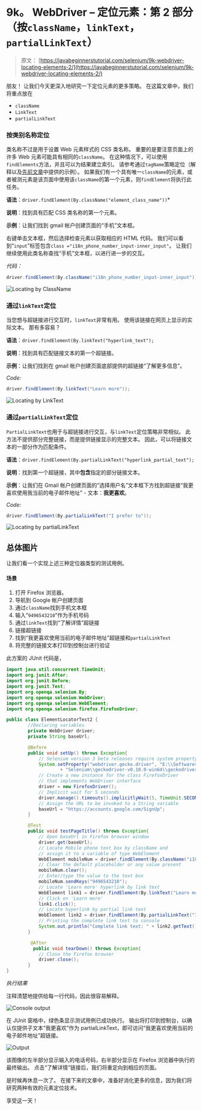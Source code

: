 # 9k。 WebDriver – 定位元素：第 2 部分（按`className`，`linkText`，`partialLinkText`）

> 原文： [https://javabeginnerstutorial.com/selenium/9k-webdriver-locating-elements-2/](https://javabeginnerstutorial.com/selenium/9k-webdriver-locating-elements-2/)

朋友！ 让我们今天更深入地研究一下定位元素的更多策略。 在这篇文章中，我们将重点放在

*   `className`
*   `LinkText`
*   `partialLinkText`

### 按类别名称定位

类名称不过是用于设置 Web 元素样式的 CSS 类名称。 重要的是要注意页面上的许多 Web 元素可能具有相同的`className`。 在这种情况下，可以使用`findElements`方法，并且可以为结果建立索引。 请参考通过`tagName`策略定位（解释以及[先前文章](https://javabeginnerstutorial.com/selenium/9j-webdriver-locating-elements-1/)中提供的示例）。 如果我们有一个具有唯一`className`的元素，或者被测元素是该页面中使用该`className`的第一个元素，则`findElement`将执行此任务。

**语法**：`driver.findElement(By.className("element_class_name"))`*

**说明**：找到具有匹配 CSS 类名称的第一个元素。

**示例**：让我们找到 gmail 帐户创建页面的“手机”文本框。

右键单击文本框，然后选择检查元素以获取相应的 HTML 代码。 我们可以看到“`input`”标签包含`class ="i18n_phone_number_input-inner_input"`。 让我们继续使用此类名称查找“手机”文本框，以进行进一步的交互。

*代码：*

```java
driver.findElement(By.className("i18n_phone_number_input-inner_input"));
```

![Locating by ClassName](img/35fbb3061abb7c05aa82266e0c5f1ebf.png)

### 通过`linkText`定位

当您想与超链接进行交互时，`linkText`非常有用。 使用该链接在网页上显示的实际文本。 那有多容易？

**语法**：`driver.findElement(By.linkText("hyperlink_text");`

**说明**：找到具有匹配链接文本的第一个超链接。

**示例**：让我们找到在 gmail 帐户创建页面底部提供的超链接“了解更多信息”。

*Code:*

```java
driver.findElement(By.linkText("Learn more"));
```

![Locating by LinkText](img/1a2edf43e534f498a4f3275dd5f6e4f3.png)

### 通过`partialLinkText`定位

`PartialLinkText`也用于与超链接进行交互，与`linkText`定位策略非常相似。 此方法不提供部分完整链接，而是提供链接显示的完整文本。 因此，可以将链接文本的一部分作为匹配条件。

**语法**：`driver.findElement(By.partialLinkText("hyperlink_partial_text");`

**说明**：找到第一个超链接，其中**包含**指定的部分链接文本。

**示例**：让我们在 Gmail 帐户创建页面的“选择用户名”文本框下方找到超链接“我更喜欢使用我当前的电子邮件地址” - 文本：**我更喜欢**。

*Code:*

```java
driver.findElement(By.partialLinkText("I prefer to"));
```

![Locating by partialLinkText](img/6a482332c4ee93dfee4745bc0fa27f77.png)

## 总体图片

让我们看一个实现上述三种定位器类型的测试用例。

#### 场景

1.  打开 Firefox 浏览器。
2.  导航到 Google 帐户创建页面
3.  通过`className`找到手机文本框
4.  输入“`9496543210`”作为手机号码
5.  通过`linkText`找到“了解详情”超链接
6.  链接超链接
7.  找到“我更喜欢使用当前的电子邮件地址”超链接和`partialLinkText`
8.  将完整的链接文本打印到控制台进行验证

此方案的 JUnit 代码是，

```java
import java.util.concurrent.TimeUnit;
import org.junit.After;
import org.junit.Before;
import org.junit.Test;
import org.openqa.selenium.By;
import org.openqa.selenium.WebDriver;
import org.openqa.selenium.WebElement;
import org.openqa.selenium.firefox.FirefoxDriver;

public class ElementLocatorTest2 {
		//Declaring variables
		private WebDriver driver; 
		private String baseUrl;

		@Before
		public void setUp() throws Exception{
			// Selenium version 3 beta releases require system property set up
			System.setProperty("webdriver.gecko.driver", "E:\\Softwares\\"
					+ "Selenium\\geckodriver-v0.10.0-win64\\geckodriver.exe");
			// Create a new instance for the class FirefoxDriver
			// that implements WebDriver interface
			driver = new FirefoxDriver();
			// Implicit wait for 5 seconds
			driver.manage().timeouts().implicitlyWait(5, TimeUnit.SECONDS);
			// Assign the URL to be invoked to a String variable
			baseUrl = "https://accounts.google.com/SignUp";
		}

		@Test
		public void testPageTitle() throws Exception{
			// Open baseUrl in Firefox browser window
			driver.get(baseUrl);
			// Locate Mobile phone text box by className and
			// assign it to a variable of type WebElement
			WebElement mobileNum = driver.findElement(By.className("i18n_phone_number_input-inner_input"));
			// Clear the default placeholder or any value present
			mobileNum.clear();
			// Enter/type the value to the text box
			mobileNum.sendKeys("9496543210");
			// Locate 'Learn more' hyperlink by link text
			WebElement link1 = driver.findElement(By.linkText("Learn more"));
			// Click on 'Learn more'
			link1.click();
			// Locate hyperlink by partial link text
			WebElement link2 = driver.findElement(By.partialLinkText("I prefer to"));
			// Printing the complete link text to console
			System.out.println("Complete link text: " + link2.getText());
		}

		 @After
		  public void tearDown() throws Exception{
			// Close the Firefox browser
			driver.close();
		}
}
```

*执行结果*

注释清楚地提供给每一行代码，因此很容易解释。

![Console output](img/ba6b69d34397c93cbfa5d3246cc4c6bb.png)

在 JUnit 窗格中，绿色条显示测试用例已成功执行。 输出将打印到控制台，以确认仅提供子文本“我更喜欢”作为 partialLinkText，即可访问“我更喜欢使用当前的电子邮件地址”超链接。

![Output](img/ec0d674929c66c5314ee6de72154ea7c.png)

该图像的左半部分显示输入的电话号码，右半部分显示在 Firefox 浏览器中执行的最终输出。 点击“了解详情”链接后，我们将重定向到相应的页面。

是时候再休息一次了。 在接下来的文章中，准备好消化更多的信息，因为我们将研究两种有效的元素定位技术。

享受这一天！

